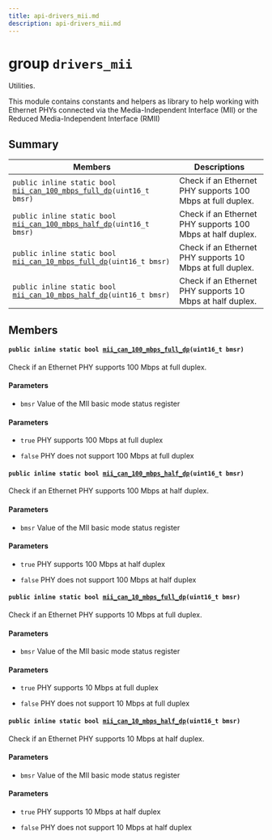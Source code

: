 ```yaml
---
title: api-drivers_mii.md
description: api-drivers_mii.md
---
```

# group `drivers_mii` 

Utilities.

This module contains constants and helpers as library to help working with Ethernet PHYs connected via the Media-Independent Interface (MII) or the Reduced Media-Independent Interface (RMII)

## Summary

 Members                        | Descriptions                                
--------------------------------|---------------------------------------------
`public inline static bool `[`mii_can_100_mbps_full_dp`](#group__drivers__mii_1ga8957414cf8f851ee26f004680cfa8773)`(uint16_t bmsr)`            | Check if an Ethernet PHY supports 100 Mbps at full duplex.
`public inline static bool `[`mii_can_100_mbps_half_dp`](#group__drivers__mii_1ga69225e86f545e0edeae78e7eccd5a320)`(uint16_t bmsr)`            | Check if an Ethernet PHY supports 100 Mbps at half duplex.
`public inline static bool `[`mii_can_10_mbps_full_dp`](#group__drivers__mii_1ga6b066052e1c1d5c9bb16a014225aafed)`(uint16_t bmsr)`            | Check if an Ethernet PHY supports 10 Mbps at full duplex.
`public inline static bool `[`mii_can_10_mbps_half_dp`](#group__drivers__mii_1ga3d5536256a2aee370a46e17ca8a998d3)`(uint16_t bmsr)`            | Check if an Ethernet PHY supports 10 Mbps at half duplex.

## Members

#### `public inline static bool `[`mii_can_100_mbps_full_dp`](#group__drivers__mii_1ga8957414cf8f851ee26f004680cfa8773)`(uint16_t bmsr)` 

Check if an Ethernet PHY supports 100 Mbps at full duplex.

#### Parameters
* `bmsr` Value of the MII basic mode status register

#### Parameters
* `true` PHY supports 100 Mbps at full duplex 

* `false` PHY does not support 100 Mbps at full duplex

#### `public inline static bool `[`mii_can_100_mbps_half_dp`](#group__drivers__mii_1ga69225e86f545e0edeae78e7eccd5a320)`(uint16_t bmsr)` 

Check if an Ethernet PHY supports 100 Mbps at half duplex.

#### Parameters
* `bmsr` Value of the MII basic mode status register

#### Parameters
* `true` PHY supports 100 Mbps at half duplex 

* `false` PHY does not support 100 Mbps at half duplex

#### `public inline static bool `[`mii_can_10_mbps_full_dp`](#group__drivers__mii_1ga6b066052e1c1d5c9bb16a014225aafed)`(uint16_t bmsr)` 

Check if an Ethernet PHY supports 10 Mbps at full duplex.

#### Parameters
* `bmsr` Value of the MII basic mode status register

#### Parameters
* `true` PHY supports 10 Mbps at full duplex 

* `false` PHY does not support 10 Mbps at full duplex

#### `public inline static bool `[`mii_can_10_mbps_half_dp`](#group__drivers__mii_1ga3d5536256a2aee370a46e17ca8a998d3)`(uint16_t bmsr)` 

Check if an Ethernet PHY supports 10 Mbps at half duplex.

#### Parameters
* `bmsr` Value of the MII basic mode status register

#### Parameters
* `true` PHY supports 10 Mbps at half duplex 

* `false` PHY does not support 10 Mbps at half duplex

